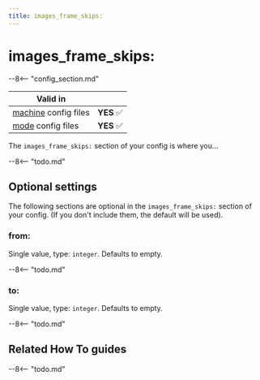 ```yaml
---
title: images_frame_skips:
---
```


# images_frame_skips:


--8<-- "config_section.md"

| Valid in | |
|-----|:----:|
|[machine](instructions/machine_config.md) config files |**YES** :white_check_mark:|
|[mode](instructions/mode_config.md) config files|**YES** :white_check_mark:|

The `images_frame_skips:` section of your config is where you...

--8<-- "todo.md"

## Optional settings

The following sections are optional in the `images_frame_skips:` section
of your config. (If you don't include them, the default will be used).

### from:

Single value, type: `integer`. Defaults to empty.

--8<-- "todo.md"

### to:

Single value, type: `integer`. Defaults to empty.

--8<-- "todo.md"

## Related How To guides

--8<-- "todo.md"

